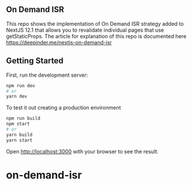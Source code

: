 ## On Demand ISR
This repo shows the implementation of On Demand ISR strategy added to NextJS 12.1 that allows you to revalidate individual pages that use getStaticProps.
The article for explanation of this repo is documented here https://deepinder.me/nextjs-on-demand-isr
## Getting Started

First, run the development server:

```bash
npm run dev
# or
yarn dev
```

To test it out creating a production environment

```bash
npm run build
npm start
# or 
yarn build
yarn start
```

Open [http://localhost:3000](http://localhost:3000) with your browser to see the result.
# on-demand-isr
